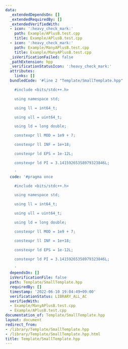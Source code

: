 ```yaml
---
data:
  _extendedDependsOn: []
  _extendedRequiredBy: []
  _extendedVerifiedWith:
  - icon: ':heavy_check_mark:'
    path: Example/APlusB.test.cpp
    title: Example/APlusB.test.cpp
  - icon: ':heavy_check_mark:'
    path: Example/ManyAPlusB.test.cpp
    title: Example/ManyAPlusB.test.cpp
  _isVerificationFailed: false
  _pathExtension: hpp
  _verificationStatusIcon: ':heavy_check_mark:'
  attributes:
    links: []
  bundledCode: '#line 2 "Template/SmallTemplate.hpp"

    #include <bits/stdc++.h>

    using namespace std;

    using ll = int64_t;

    using ull = uint64_t;

    using ld = long double;

    constexpr ll MOD = 1e9 + 7;

    constexpr ll INF = 1e+18;

    constexpr ld EPS = 1e-12L;

    constexpr ld PI = 3.14159265358979323846L;

    '
  code: '#pragma once

    #include <bits/stdc++.h>

    using namespace std;

    using ll = int64_t;

    using ull = uint64_t;

    using ld = long double;

    constexpr ll MOD = 1e9 + 7;

    constexpr ll INF = 1e+18;

    constexpr ld EPS = 1e-12L;

    constexpr ld PI = 3.14159265358979323846L;

    '
  dependsOn: []
  isVerificationFile: false
  path: Template/SmallTemplate.hpp
  requiredBy: []
  timestamp: '2022-06-10 19:04:49+09:00'
  verificationStatus: LIBRARY_ALL_AC
  verifiedWith:
  - Example/ManyAPlusB.test.cpp
  - Example/APlusB.test.cpp
documentation_of: Template/SmallTemplate.hpp
layout: document
redirect_from:
- /library/Template/SmallTemplate.hpp
- /library/Template/SmallTemplate.hpp.html
title: Template/SmallTemplate.hpp
---
```

